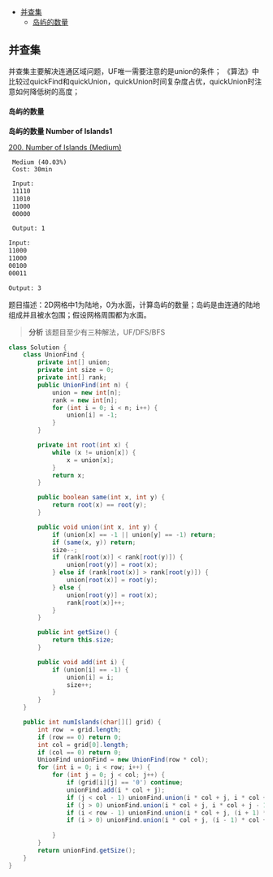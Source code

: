 <!-- GFM-TOC -->
* [并查集](#并查集)
  * [岛屿的数量](#岛屿的数量)
<!-- GFM-TOC -->


## 并查集

并查集主要解决连通区域问题，UF唯一需要注意的是union的条件；
《算法》中比较过quickFind和quickUnion，quickUnion时间复杂度占优，quickUnion时注意如何降低树的高度；

#### 岛屿的数量

**岛屿的数量  Number of Islands1**

[200. Number of Islands (Medium)](https://leetcode.com/problems/number-of-islands/)

```
 Medium (40.03%)
 Cost: 30min
```

```html
 Input:
 11110
 11010
 11000
 00000

 Output: 1
```

 ```html
 Input:
 11000
 11000
 00100
 00011

 Output: 3
```

题目描述：2D网格中1为陆地，0为水面，计算岛屿的数量；岛屿是由连通的陆地组成并且被水包围；假设网格周围都为水面。


> **分析** 该题目至少有三种解法，UF/DFS/BFS
 
```java
class Solution {
    class UnionFind {
        private int[] union;
        private int size = 0;
        private int[] rank;
        public UnionFind(int n) {
            union = new int[n];
            rank = new int[n];
            for (int i = 0; i < n; i++) {
                union[i] = -1;
            }
        }

        private int root(int x) {
            while (x != union[x]) {
                x = union[x];
            }
            return x;
        }

        public boolean same(int x, int y) {
            return root(x) == root(y);
        }

        public void union(int x, int y) {
            if (union[x] == -1 || union[y] == -1) return;
            if (same(x, y)) return;
            size--;
            if (rank[root(x)] < rank[root(y)]) {
                union[root(y)] = root(x);
            } else if (rank[root(x)] > rank[root(y)]) {
                union[root(x)] = root(y);
            } else {
                union[root(y)] = root(x);
                rank[root(x)]++;
            }
        }

        public int getSize() {
            return this.size;
        }

        public void add(int i) {
            if (union[i] == -1) {
                union[i] = i;
                size++;
            }
        }
    }

    public int numIslands(char[][] grid) {
        int row  = grid.length;
        if (row == 0) return 0;
        int col = grid[0].length;
        if (col == 0) return 0;     
        UnionFind unionFind = new UnionFind(row * col);
        for (int i = 0; i < row; i++) {
            for (int j = 0; j < col; j++) {
                if (grid[i][j] == '0') continue;            
                unionFind.add(i * col + j);
                if (j < col - 1) unionFind.union(i * col + j, i * col + j + 1);
                if (j > 0) unionFind.union(i * col + j, i * col + j - 1);
                if (i < row - 1) unionFind.union(i * col + j, (i + 1) * col + j);
                if (i > 0) unionFind.union(i * col + j, (i - 1) * col + j);
                
            }
        }
        return unionFind.getSize();
    }
}
```


